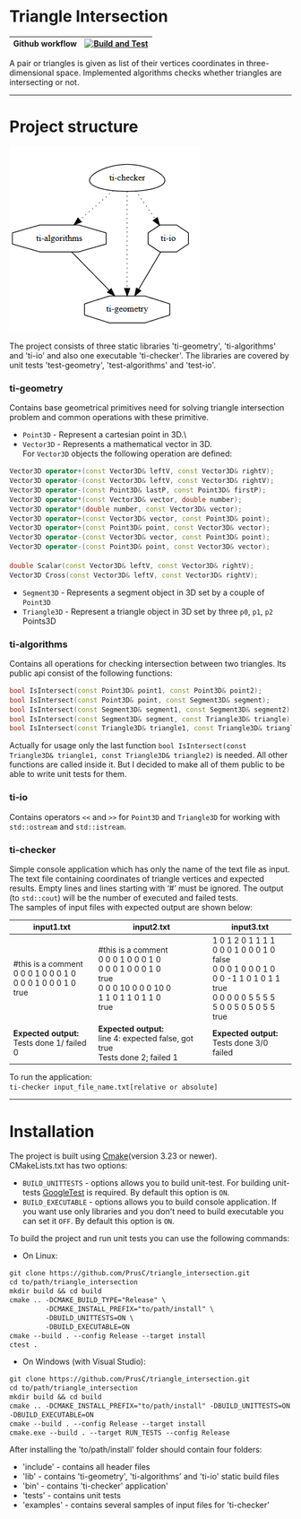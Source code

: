 # Triangle Intersection

| Github workflow | [![Build and Test](https://github.com/PrusC/triangle_intersection/actions/workflows/build_and_test.yml/badge.svg)](https://github.com/PrusC/triangle_intersection/actions) |
| --------------- |----------------------------------------------------------------------------------------------------------------------------------------------------------------------------|

A pair or triangles is given as list of their vertices coordinates in three-dimensional space. 
Implemented algorithms checks whether triangles are intersecting or not.
____

# Project structure

![project_structure_graph](/images/project_structure_graph.png)

The project consists of three static libraries 'ti-geometry', 'ti-algorithms' and 'ti-io' and also
one executable 'ti-checker'. The libraries are covered by unit tests 'test-geometry', 
'test-algorithms' and 'test-io'.

### ti-geometry 

Contains base geometrical primitives need for solving triangle intersection problem and common 
operations with these primitive.

* `Point3D` - Represent a cartesian point in 3D.\
* `Vector3D` - Represents a mathematical vector in 3D. \
For `Vector3D` objects the following operation are defined:

```C++
Vector3D operator+(const Vector3D& leftV, const Vector3D& rightV);
Vector3D operator-(const Vector3D& leftV, const Vector3D& rightV);
Vector3D operator-(const Point3D& lastP, const Point3D& firstP);
Vector3D operator*(const Vector3D& vector, double number);
Vector3D operator*(double number, const Vector3D& vector);
Vector3D operator+(const Vector3D& vector, const Point3D& point);
Vector3D operator+(const Point3D& point, const Vector3D& vector);
Vector3D operator-(const Vector3D& vector, const Point3D& point);
Vector3D operator-(const Point3D& point, const Vector3D& vector);

double Scalar(const Vector3D& leftV, const Vector3D& rightV);
Vector3D Cross(const Vector3D& leftV, const Vector3D& rightV);
```
* `Segment3D` - Represents a segment object in 3D set by a couple of `Point3D`
* `Triangle3D` - Represent a triangle object in 3D set by three `p0`, `p1`, `p2` Points3D


### ti-algorithms

Contains all operations for checking intersection between two triangles. Its public api
consist of the following functions:
```C++
bool IsIntersect(const Point3D& point1, const Point3D& point2);
bool IsIntersect(const Point3D& point, const Segment3D& segment);
bool IsIntersect(const Segment3D& segment1, const Segment3D& segment2);
bool IsIntersect(const Segment3D& segment, const Triangle3D& triangle);
bool IsIntersect(const Triangle3D& triangle1, const Triangle3D& triangle2);
```
Actually for usage only the last function `bool IsIntersect(const Triangle3D& triangle1, const Triangle3D& triangle2)` 
is needed. All other functions are called inside it. But I decided to make all of them public to be able to write unit 
tests for them.

### ti-io

Contains operators `<<` and `>>` for `Point3D` and `Triangle3D` for working with `std::ostream` and `std::istream`.

### ti-checker

Simple console application which has only the name of the text file as input. The text file containing coordinates of 
triangle vertices and expected results. Empty lines and lines starting with ‘#’ must be ignored. The output (to `std::cout`)
will be the number of executed and failed tests. \
The samples of input files with expected output are shown below: 

| input1.txt                                                                 | input2.txt                                                                                                                           | input3.txt                                                                                                                                                           | 
|----------------------------------------------------------------------------|--------------------------------------------------------------------------------------------------------------------------------------|----------------------------------------------------------------------------------------------------------------------------------------------------------------------|
| #this is a comment <br> 0 0 0 1 0 0 0 1 0 <br> 0 0 0 1 0 0 0 1 0 <br> true | #this is a comment <br> 0 0 0 1 0 0 0 1 0 <br> 0 0 0 1 0 0 0 1 0  <br> true <br>0 0 0 10 0 0 0 10 0 <br> 1 1 0 1 1 0 1 1 0 <br> true | 1 0 1 2 0 1 1 1 1 <br> 0 0 0 1 0 0 0 1 0 <br> false <br> 0 0 0 1 0 0 0 1 0 <br> 0 0 -1 1 0 1 0 1 1 <br> true <br> 0 0 0 0 0 5 5 5 5 <br> 5 0 0 5 0 5 0 5 5 <br> true |
| **Expected output:** <br> Tests done 1/ failed 0                           | **Expected output:** <br> line 4: expected false, got true <br> Tests done 2; failed 1                                               | **Expected output:** <br> Tests done 3/0 failed                                                                                                                      |

To run the application: \
`ti-checker input_file_name.txt[relative or absolute]`

____
# Installation

The project is built using [Cmake](https://cmake.org)(version 3.23 or newer).\
CMakeLists.txt has two options:
* `BUILD_UNITTESTS` - options allows you to build unit-test. For building unit-tests [GoogleTest](https://github.com/google/googletest.git) is required.
By default this option is `ON`.
* `BUILD_EXECUTABLE` - options allows you to build console application. If you want use only libraries and you
don't need to build executable you can set it `OFF`. By default this option is `ON`.

To build the project and run unit tests you can use the following commands:
* On Linux:
```
git clone https://github.com/PrusC/triangle_intersection.git
cd to/path/triangle_intersection
mkdir build && cd build
cmake .. -DCMAKE_BUILD_TYPE="Release" \
         -DCMAKE_INSTALL_PREFIX="to/path/install" \
         -DBUILD_UNITTESTS=ON \
         -DBUILD_EXECUTABLE=ON
cmake --build . --config Release --target install 
ctest .
```
* On Windows (with Visual Studio):
```
git clone https://github.com/PrusC/triangle_intersection.git
cd to/path/triangle_intersection
mkdir build && cd build
cmake .. -DCMAKE_INSTALL_PREFIX="to/path/install" -DBUILD_UNITTESTS=ON -DBUILD_EXECUTABLE=ON
cmake --build . --config Release --target install
cmake.exe --build . --target RUN_TESTS --config Release
```
After installing the 'to/path/install' folder should contain four folders:
* 'include' - contains all header files
* 'lib' - contains 'ti-geometry', 'ti-algorithms' and 'ti-io' static build files
* 'bin' - contains 'ti-checker' application'
* 'tests' - contains unit tests
* 'examples' - contains several samples of input files for 'ti-checker'
